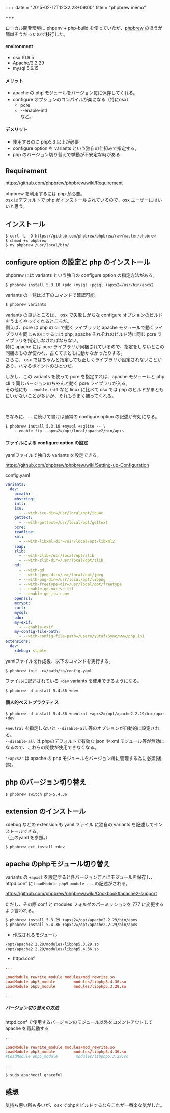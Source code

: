 +++
date = "2015-02-17T12:32:23+09:00"
title = "phpbrew memo"

+++

ローカル開発環境に phpenv + php-build を使っていたが、[phpbrew](https://github.com/phpbrew/phpbrew) のほうが簡単そうだったので移行した。
<!--more-->

#### environment

* osx 10.9.5
* Apache/2.2.29
* mysql 5.6.15

#### メリット

* apache の php モジュールをバージョン毎に保存してくれる。
* configure オプションのコンパイルが楽になる（特にosx）
  * pcre
  * --enable-intl  
  など。

#### デメリット

* 使用するのに php5.3 以上が必要
* configure option を variants という独自の仕組みで指定する。
* php のバージョン切り替えで挙動が不安定な時がある

## Requirement

<https://github.com/phpbrew/phpbrew/wiki/Requirement>

phpbrew を利用するには php が必要。  
osx はデフォルトで php がインストールされているので、osx ユーザーにはいいと思う。

## インストール

```
$ curl -L -O https://github.com/phpbrew/phpbrew/raw/master/phpbrew
$ chmod +x phpbrew
$ mv phpbrew /usr/local/bin/
```

## configure option の設定と php のインストール

phpbrew には variants という独自の configure option の指定方法がある。

```
$ phpbrew install 5.3.10 +pdo +mysql +pgsql +apxs2=/usr/bin/apxs2
```

variants の一覧は以下のコマンドで確認可能。

```
$ phpbrew variants
```

variants の良いところは、 osx で失敗しがちな configure オプションのビルドをうまくやってくれるところだ。  
例えば、pcre は php の cli で動くライブラリと apache モジュールで動くライブラリを同じものにするには php, apache それぞれのビルド時に同じ pcre ライブラリを指定しなければならない。  
特に apache には pcre ライブラリが同梱されているので、指定をしないとこの同梱のものが使われ、古くてまともに動かなかったりする。  
さらに、 osx ではちゃんと指定しても正しくライブラリが設定されないことがあり、ハマるポイントのひとつだ。  

しかし、この variants を使って pcre を指定すれば、apache モジュールと php cli で同じバージョンのちゃんと動く pcre ライブラリが入る。  
その他にも `--enable-intl` など linux に比べて osx では php のビルドがまともにいかないことが多いが、それもうまく補ってくれる。  

<br>

ちなみに、`--` に続けて書けば通常の configure option の記述が有効になる。

```
$ phpbrew install 5.3.10 +mysql +sqlite -- \
    --enable-ftp --apxs2=/opt/local/apache2/bin/apxs
```

#### ファイルによる configure option の設定

yamlファイルで独自の variants を設定できる。

<https://github.com/phpbrew/phpbrew/wiki/Setting-up-Configuration>

config.yaml

```yaml:config.yaml
variants:
  dev:
    bcmath:
    mbstring:
    intl:
    icu:
      - --with-icu-dir=/usr/local/opt/icu4c
    gettext:
      - --with-gettext=/usr/local/opt/gettext
    pcre:
    readline:
    xml:
      - --with-libxml-dir=/usr/local/opt/libxml2
    soap:
    zlib:
      - --with-zlib=/usr/local/opt/zlib
      - --with-zlib-dir=/usr/local/opt/zlib
    gd:
      - --with-gd
      - --with-jpeg-dir=/usr/local/opt/jpeg
      - --with-png-dir=/usr/local/opt/libpng
      - --with-freetype-dir=/usr/local/opt/freetype
      - --enable-gd-native-ttf
      - --enable-gd-jis-conv
    openssl:
    mcrypt:
    curl:
    mysql:
    pdo:
    my-exif:
      - --enable-exif
    my-config-file-path:
      - --with-config-file-path=/Users/yutaf/Sync/www/php.ini
extensions:
  dev:
    xdebug: stable
```

yamlファイルを作成後、以下のコマンドを実行する。

```
$ phpbrew init -c=/path/to/config.yaml
```

ファイルに記述されている `+dev` variants を使用できるようになる。

```
$ phpbrew -d install 5.4.36 +dev
```

#### 個人的ベストプラクティス

```
$ phpbrew -d install 5.4.36 +neutral +apxs2=/opt/apache2.2.29/bin/apxs +dev
```
`+neutral` を指定しないと `--disable-all` 等のオプションが自動的に設定される。  
`--disable-all` は phpのデフォルトで有効な json や xml モジュール等が無効になるので、これらの関数が使用できなくなる。  

`'+apxs2'` は apache の php モジュールをバージョン毎に管理する為に必須(後述)。

## php のバージョン切り替え

```
$ phpbrew switch php-5.4.36
```

## extension のインストール

xdebug などの extension も yaml ファイル に独自の variants を記述してインストールできる。  
（上のyaml を参照。）

```
$ phpbrew ext install +dev
```

## apache のphpモジュール切り替え

variants の `+apxs2` を設定すると各バージョンごとにモジュールを保存し、
httpd.conf に `LoadModule php5_module ...` の記述がされる。

<https://github.com/phpbrew/phpbrew/wiki/Cookbook#apache2-support>

ただし、その際 conf と modules フォルダのパーミッションを 777 に変更するよう言われる。

```
$ phpbrew install 5.3.29 +apxs2=/opt/apache2.2.29/bin/apxs
$ phpbrew install 5.4.36 +apxs2=/opt/apache2.2.29/bin/apxs
```

* 作成されるモジュール

```
/opt/apache2.2.29/modules/libphp5.3.29.so
/opt/apache2.2.29/modules/libphp5.4.36.so

```

* httpd.conf

```apacheconf:/opt/apache2.2.29/conf/httpd.conf
...

LoadModule rewrite_module modules/mod_rewrite.so
LoadModule php5_module        modules/libphp5.4.36.so
LoadModule php5_module        modules/libphp5.3.29.so

...
```

##### バージョン切り替えの方法

httpd.conf で使用するバージョンのモジュール以外をコメントアウトして apache を再起動する

```apacheconf:/opt/apache2.2.29/conf/httpd.conf
...

LoadModule rewrite_module modules/mod_rewrite.so
LoadModule php5_module        modules/libphp5.4.36.so
#LoadModule php5_module        modules/libphp5.3.29.so

...
```

```
$ sudo apachectl graceful
```
## 感想

気持ち悪い所も多いが、osx でphpをビルドするならこれが一番楽な気がした。
